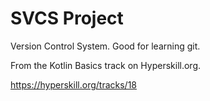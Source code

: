 # SVCS Project

Version Control System. Good for learning git.

From the Kotlin Basics track on Hyperskill.org.

https://hyperskill.org/tracks/18
